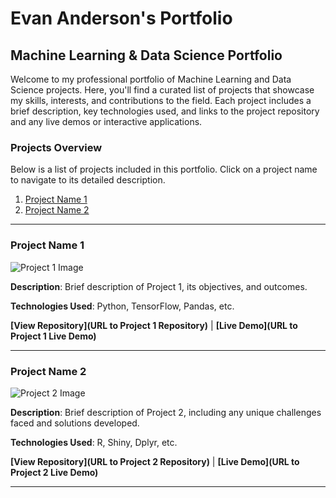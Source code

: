 # Evan Anderson's Portfolio

## Machine Learning & Data Science Portfolio

Welcome to my professional portfolio of Machine Learning and Data Science projects. Here, you'll find a curated list of projects that showcase my skills, interests, and contributions to the field. Each project includes a brief description, key technologies used, and links to the project repository and any live demos or interactive applications.

### Projects Overview

Below is a list of projects included in this portfolio. Click on a project name to navigate to its detailed description.

1. [Project Name 1](#project-name-1)
2. [Project Name 2](#project-name-2)
---

### Project Name 1

![Project 1 Image](path/to/project1/image.png)

**Description**: Brief description of Project 1, its objectives, and outcomes.

**Technologies Used**: Python, TensorFlow, Pandas, etc.

**[View Repository](URL to Project 1 Repository)** | **[Live Demo](URL to Project 1 Live Demo)**

---

### Project Name 2

![Project 2 Image](path/to/project2/image.png)

**Description**: Brief description of Project 2, including any unique challenges faced and solutions developed.

**Technologies Used**: R, Shiny, Dplyr, etc.

**[View Repository](URL to Project 2 Repository)** | **[Live Demo](URL to Project 2 Live Demo)**

---
